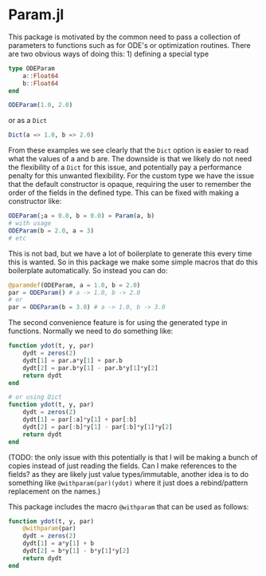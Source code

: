 # Param.jl

This package is motivated by the common need to pass a collection of parameters to functions
such as for ODE's or optimization routines. There are two obvious ways of doing this: 1)
defining a special type

```jl
type ODEParam
    a::Float64
    b::Float64
end

ODEParam(1.0, 2.0)
```

or as a `Dict`

```jl
Dict(a => 1.0, b => 2.0)
```

From these examples we see clearly that the `Dict` option is easier to read what the
values of a and b are. The downside is that we likely do not need the flexibility of
a `Dict` for this issue, and potentially pay a performance penalty for this unwanted
flexibility. For the custom type we have the issue that the default constructor is
opaque, requiring the user to remember the order of the fields in the defined type. This
can be fixed with making a constructor like:

```jl
ODEParam(;a = 0.0, b = 0.0) = Param(a, b)
# with usage
ODEParam(b = 2.0, a = 3)
# etc
```

This is not bad, but we have a lot of boilerplate to generate this every time this is
wanted. So in this package we make some simple macros that do this boilerplate
automatically. So instead you can do:

```jl
@paramdef(ODEParam, a = 1.0, b = 2.0)
par = ODEParam() # a -> 1.0, b -> 2.0
# or
par = ODEParam(b = 3.0) # a -> 1.0, b -> 3.0
```

The second convenience feature is for using the generated type in functions. Normally
we need to do something like:

```jl
function ydot(t, y, par)
    dydt = zeros(2)
    dydt[1] = par.a*y[1] + par.b
    dydt[2] = par.b*y[1] - par.b*y[1]*y[2]
    return dydt
end

# or using Dict
function ydot(t, y, par)
    dydt = zeros(2)
    dydt[1] = par[:a]*y[1] + par[:b]
    dydt[2] = par[:b]*y[1] - par[:b]*y[1]*y[2]
    return dydt
end

```  

(TODO: the only issue with this potentially is that I will be making a bunch of copies
instead of just reading the fields. Can I make references to the fields? as they are
likely just value types/immutable, another idea is to do something like 
`@withparam(par)(ydot)` where it just does a rebind/pattern replacement on the names.)

This package includes the macro `@withparam` that can be used as follows:

```jl
function ydot(t, y, par)
    @withparam(par)
    dydt = zeros(2)
    dydt[1] = a*y[1] + b
    dydt[2] = b*y[1] - b*y[1]*y[2]
    return dydt
end
```
